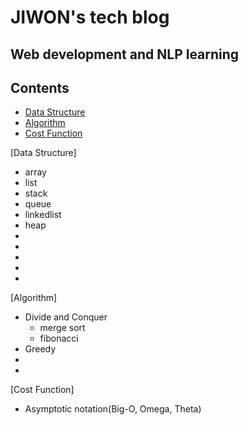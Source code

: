 # JIWON's tech blog
## Web development and NLP learning


## Contents
* [Data Structure](#Data-Structure)
* [Algorithm](#Algorithm)
* [Cost Function](#Cost-Function)


[Data Structure]
* array
* list
* stack
* queue
* linkedlist
* heap
*
*
*
*
*

[Algorithm]
* Divide and Conquer
  * merge sort
  * fibonacci
* Greedy
* 
* 

[Cost Function]
* Asymptotic notation(Big-O, Omega, Theta)

